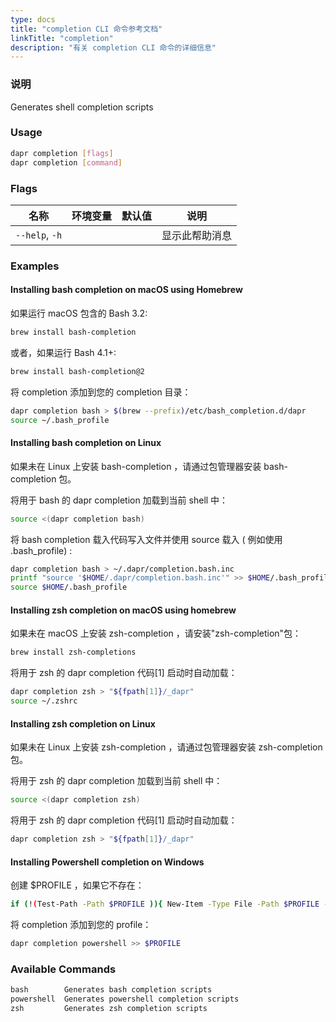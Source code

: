 ```yaml
---
type: docs
title: "completion CLI 命令参考文档"
linkTitle: "completion"
description: "有关 completion CLI 命令的详细信息"
---
```


### 说明

Generates shell completion scripts

### Usage

```bash
dapr completion [flags]
dapr completion [command]
```

### Flags

| 名称             | 环境变量 | 默认值 | 说明      |
| -------------- | ---- | --- | ------- |
| `--help`, `-h` |      |     | 显示此帮助消息 |

### Examples

#### Installing bash completion on macOS using Homebrew

如果运行 macOS 包含的 Bash 3.2:

```bash
brew install bash-completion
```

或者，如果运行 Bash 4.1+:

```bash
brew install bash-completion@2
```

将 completion 添加到您的 completion 目录：

```bash
dapr completion bash > $(brew --prefix)/etc/bash_completion.d/dapr
source ~/.bash_profile
```

#### Installing bash completion on Linux

如果未在 Linux 上安装 bash-completion ，请通过包管理器安装 bash-completion 包。

将用于 bash 的 dapr completion 加载到当前 shell 中：

```bash
source <(dapr completion bash)
```

将 bash completion 载入代码写入文件并使用 source 载入 ( 例如使用 .bash_profile) :

```bash
dapr completion bash > ~/.dapr/completion.bash.inc
printf "source '$HOME/.dapr/completion.bash.inc'" >> $HOME/.bash_profile
source $HOME/.bash_profile
```

#### Installing zsh completion on macOS using homebrew

如果未在 macOS 上安装 zsh-completion ，请安装"zsh-completion"包：

```bash
brew install zsh-completions
```

将用于 zsh 的 dapr completion 代码[1] 启动时自动加载：
```bash
dapr completion zsh > "${fpath[1]}/_dapr"
source ~/.zshrc
```

#### Installing zsh completion on Linux

如果未在 Linux 上安装 zsh-completion ，请通过包管理器安装 zsh-completion 包。

将用于 zsh 的 dapr completion 加载到当前 shell 中：

```bash
source <(dapr completion zsh)
```

将用于 zsh 的 dapr completion 代码[1] 启动时自动加载：

```bash
dapr completion zsh > "${fpath[1]}/_dapr"
```

#### Installing Powershell completion on Windows

创建 $PROFILE ，如果它不存在：

```bash
if (!(Test-Path -Path $PROFILE )){ New-Item -Type File -Path $PROFILE -Force }
```

将 completion 添加到您的 profile：

```bash
dapr completion powershell >> $PROFILE
```

### Available Commands

```txt
bash        Generates bash completion scripts
powershell  Generates powershell completion scripts
zsh         Generates zsh completion scripts
```
